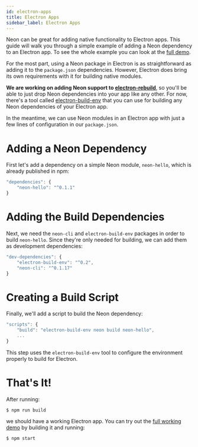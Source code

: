 ```yaml
---
id: electron-apps
title: Electron Apps
sidebar_label: Electron Apps
---
```


Neon can be great for adding native functionality to Electron apps. This guide will walk you through a simple example of adding a Neon dependency to an Electron app. To see the whole example you can look at the [full demo](https://github.com/neon-bindings/examples/tree/master/guides/electron-apps/simple-app).

For the most part, using a Neon package in Electron is as straightforward as adding it to the `package.json` dependencies. However, Electron does bring its own requirements with it for building native modules.

**We are working on adding Neon support to [electron-rebuild](https://github.com/electron/electron-rebuild)**, so you'll be able to just drop Neon dependencies into your app like any other. For now, there's a tool called [electron-build-env](https://github.com/dherman/electron-build-env) that you can use for building any Neon dependencies of your Electron app.

In the meantime, we can use Neon modules in an Electron app with just a few lines of configuration in our `package.json`.

# Adding a Neon Dependency

First let's add a dependency on a simple Neon module, `neon-hello`, which is already published in npm:

```javascript
"dependencies": {
    "neon-hello": "^0.1.1"
}
```

# Adding the Build Dependencies

Next, we need the `neon-cli` and `electron-build-env` packages in order to build `neon-hello`. Since they're only needed for building, we can add them as development dependencies:

```javascript
"dev-dependencies": {
    "electron-build-env": "^0.2",
    "neon-cli": "^0.1.17"
}
```

# Creating a Build Script

Finally, we'll add a script to build the Neon dependency:

```javascript
"scripts": {
    "build": "electron-build-env neon build neon-hello",
    ...
}
```

This step uses the `electron-build-env` tool to configure the environment properly to build for Electron.

# That's It!

After running:

```shell
$ npm run build
```

we should have a working Electron app. You can try out the [full working demo](https://github.com/neon-bindings/examples/tree/master/guides/electron-apps/simple-app) by building it and running:

```shell
$ npm start
```
